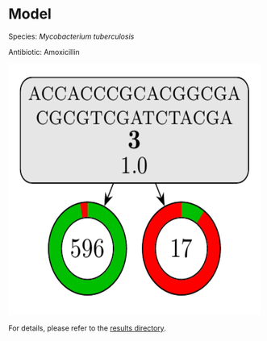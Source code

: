 
# Model

Species: *Mycobacterium tuberculosis*

Antibiotic: Amoxicillin

<img src="./model.png" width=500 height=500 />

For details, please refer to the [results directory](../../../../../results/cart_b/mycobacterium%20tuberculosis/amoxicillin/repeat_3/).

